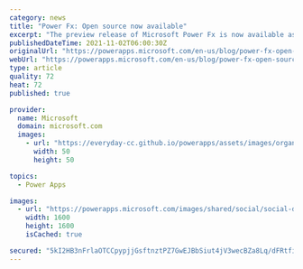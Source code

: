 ```yaml
---
category: news
title: "Power Fx: Open source now available"
excerpt: "The preview release of Microsoft Power Fx is now available as open source on GitHub  You can now freely integrate this Excel-like, low code programming language in all of your own projects."
publishedDateTime: 2021-11-02T06:00:30Z
originalUrl: "https://powerapps.microsoft.com/en-us/blog/power-fx-open-source-now-available/"
webUrl: "https://powerapps.microsoft.com/en-us/blog/power-fx-open-source-now-available/"
type: article
quality: 72
heat: 72
published: true

provider:
  name: Microsoft
  domain: microsoft.com
  images:
    - url: "https://everyday-cc.github.io/powerapps/assets/images/organizations/microsoft.com-50x50.jpg"
      width: 50
      height: 50

topics:
  - Power Apps

images:
  - url: "https://powerapps.microsoft.com/images/shared/social/social-default-image.png"
    width: 1600
    height: 1600
    isCached: true

secured: "5kI2HB3nFrlaOTCCpypjjGsftnztPZ7GwEJBbSiut4jV3wecBZa8Lq/dFRtfiB1KZ/q5XVu1Qxlo2wlRXkoI/0pjgAqAomfkjY5X2Dj6HMgpMpIXCN18dGaSfprKYijBcNN1I8pggDRJvMolPi8lBYmCUqY+wbPGYQ4wtgxytrqKhSJRWPBTo0kFBawLzGtVEy2oh+2WggX9cVnlfQTYcETPL3kE4ObNYwc8Y2rcwpLyzzRXgierVXj0XBNIMuMMRLlThNS7PuShqMatN3jzl5gbEHx4HrJ8wwIYNHeh6zGl7osxprkPzg5NGayWwX3IdP2I9i0GUI5DdGtv+TT4n5rR+jI64VPSPy5wta3XTgY=;oPfp2c7Y9G01STSCmILbTg=="
---
```


